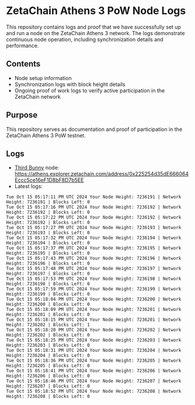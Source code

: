 # ZetaChain Athens 3 PoW Node Logs
This repository contains logs and proof that we have successfully set up and run a node on the ZetaChain Athens 3 network. The logs demonstrate continuous node operation, including synchronization details and performance.

## Contents
- Node setup information
- Synchronization logs with block height details
- Ongoing proof of work logs to verify active participation in the ZetaChain network

## Purpose
This repository serves as documentation and proof of participation in the ZetaChain Athens 3 PoW testnet.

## Logs

- [Third Bunny](https://thirdbunny.xyz/) node: https://athens.explorer.zetachain.com/address/0x225254d35dE666064Eccc5ce16eF1D8bF8D7b5EE
- Latest logs:
```
Tue Oct 15 05:17:11 PM UTC 2024 Your Node Height: 7236191 | Network Height: 7236191 | Blocks Left: 0
Tue Oct 15 05:17:16 PM UTC 2024 Your Node Height: 7236192 | Network Height: 7236192 | Blocks Left: 0
Tue Oct 15 05:17:22 PM UTC 2024 Your Node Height: 7236192 | Network Height: 7236192 | Blocks Left: 0
Tue Oct 15 05:17:27 PM UTC 2024 Your Node Height: 7236193 | Network Height: 7236193 | Blocks Left: 0
Tue Oct 15 05:17:32 PM UTC 2024 Your Node Height: 7236194 | Network Height: 7236194 | Blocks Left: 0
Tue Oct 15 05:17:37 PM UTC 2024 Your Node Height: 7236195 | Network Height: 7236195 | Blocks Left: 0
Tue Oct 15 05:17:43 PM UTC 2024 Your Node Height: 7236196 | Network Height: 7236196 | Blocks Left: 0
Tue Oct 15 05:17:48 PM UTC 2024 Your Node Height: 7236197 | Network Height: 7236197 | Blocks Left: 0
Tue Oct 15 05:17:53 PM UTC 2024 Your Node Height: 7236198 | Network Height: 7236198 | Blocks Left: 0
Tue Oct 15 05:17:59 PM UTC 2024 Your Node Height: 7236199 | Network Height: 7236199 | Blocks Left: 0
Tue Oct 15 05:18:04 PM UTC 2024 Your Node Height: 7236200 | Network Height: 7236200 | Blocks Left: 0
Tue Oct 15 05:18:09 PM UTC 2024 Your Node Height: 7236201 | Network Height: 7236201 | Blocks Left: 0
Tue Oct 15 05:18:15 PM UTC 2024 Your Node Height: 7236201 | Network Height: 7236202 | Blocks Left: 1
Tue Oct 15 05:18:20 PM UTC 2024 Your Node Height: 7236202 | Network Height: 7236202 | Blocks Left: 0
Tue Oct 15 05:18:25 PM UTC 2024 Your Node Height: 7236203 | Network Height: 7236203 | Blocks Left: 0
Tue Oct 15 05:18:31 PM UTC 2024 Your Node Height: 7236204 | Network Height: 7236204 | Blocks Left: 0
Tue Oct 15 05:18:36 PM UTC 2024 Your Node Height: 7236205 | Network Height: 7236205 | Blocks Left: 0
Tue Oct 15 05:18:41 PM UTC 2024 Your Node Height: 7236206 | Network Height: 7236206 | Blocks Left: 0
Tue Oct 15 05:18:46 PM UTC 2024 Your Node Height: 7236207 | Network Height: 7236207 | Blocks Left: 0
Tue Oct 15 05:18:52 PM UTC 2024 Your Node Height: 7236208 | Network Height: 7236208 | Blocks Left: 0
```
